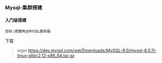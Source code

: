 ### Mysql-集群搭建

#### 入门级搭建

```
目标:搭建两台MYSQL服务器
```

下载

>wget https://dev.mysql.com/get/Downloads/MySQL-8.0/mysql-8.0.11-linux-glibc2.12-x86_64.tar.gz

